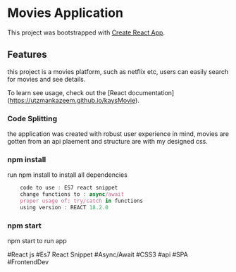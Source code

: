 # Movies Application

This project was bootstrapped with [Create React App](https://github.com/facebook/create-react-app).

## Features

this project is a movies platform, such as netflix etc, users can easily search for movies and see details.

To learn see usage, check out the [React documentation] (https://utzmankazeem.github.io/kaysMovie).

### Code Splitting

the application was created with robust user experience in mind,
movies are gotten from an api
plaement and structure are with my designed css.

### npm install

run npm install to install all dependencies

```ts
    code to use : ES7 react snippet
    change functions to : async/await
    proper usage of: try/catch in functions
    using version : REACT 18.2.0
```

### npm start

npm start to run app

#React js 
#Es7 React Snippet 
#Async/Await 
#CSS3
#api
#SPA
#FrontendDev




